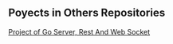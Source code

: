 ## Poyects in Others Repositories

[Project of Go Server, Rest And Web Socket](https://github.com/OkabeRitarou/GoServer)
